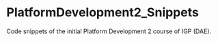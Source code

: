 # PlatformDevelopment2_Snippets
Code snippets of the initial Platform Development 2 course of IGP (DAE).
